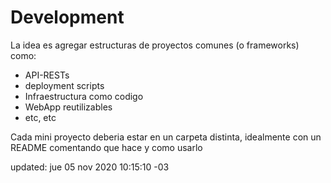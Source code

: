 # Development

La idea es agregar estructuras de proyectos comunes (o frameworks) como:
- API-RESTs
- deployment scripts
- Infraestructura como codigo
- WebApp reutilizables
- etc, etc


Cada mini proyecto deberia estar en un carpeta distinta, idealmente con un README comentando que hace y como usarlo




updated: jue 05 nov 2020 10:15:10 -03

